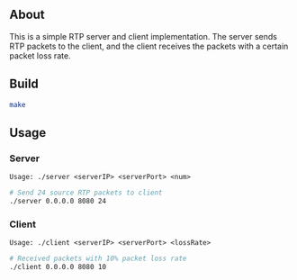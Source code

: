 
## About

This is a simple RTP server and client implementation. The server sends RTP packets to the client, and the client receives the packets with a certain packet loss rate.

## Build

```bash
make
```

## Usage

### Server

`Usage: ./server <serverIP> <serverPort> <num>`

```bash
# Send 24 source RTP packets to client
./server 0.0.0.0 8080 24
```

### Client

`Usage: ./client <serverIP> <serverPort> <lossRate>`

```bash
# Received packets with 10% packet loss rate
./client 0.0.0.0 8080 10
```